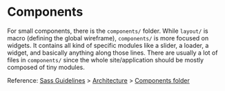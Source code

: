 # Components

For small components, there is the `components/` folder. While `layout/` is
macro (defining the global wireframe), `components/` is more focused on widgets.
It contains all kind of specific modules like a slider, a loader, a widget, and
basically anything along those lines. There are usually a lot of files in
`components/` since the whole site/application should be mostly composed of tiny
modules.

Reference: [Sass Guidelines](http://sass-guidelin.es/) >
[Architecture](http://sass-guidelin.es/#architecture) >
[Components folder](http://sass-guidelin.es/#components-folder)
